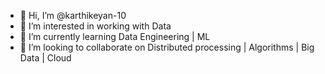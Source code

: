 - 👋 Hi, I’m @karthikeyan-10
- 👀 I’m interested in working with Data
- 🌱 I’m currently learning Data Engineering | ML
- 💞️ I’m looking to collaborate on Distributed processing | Algorithms | Big Data | Cloud

<!---
karthikeyan-10/karthikeyan-10 is a ✨ special ✨ repository because its `README.md` (this file) appears on your GitHub profile.
You can click the Preview link to take a look at your changes.
--->
